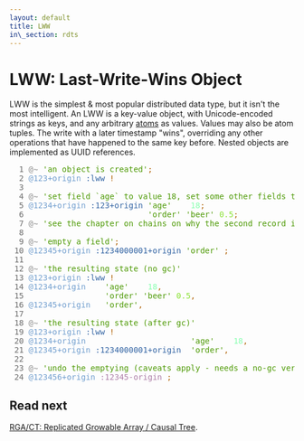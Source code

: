 ```yaml
---
layout: default
title: LWW
in\_section: rdts
---
```


# LWW: Last-Write-Wins Object

LWW is the simplest & most popular distributed data type, but it isn't the most intelligent.
An LWW is a key-value object, with Unicode-encoded strings as keys, and any arbitrary [atoms](/specs/atoms) as values. Values may also be atom tuples.
The write with a later timestamp "wins", overriding any other operations that have happened to the same key before.
Nested objects are implemented as UUID references.

<pre>
<font color="#6C6C6C">  1 </font><font color="#A8A8A8"><b>@~</b></font> <font color="#4E9A06">&apos;an object is created&apos;</font><font color="#AF5F00">;</font>                                                                 
<font color="#6C6C6C">  2 </font><font color="#729FCF">@123+origin</font> <font color="#3465A4">:lww</font> <font color="#AF5F00">!</font>                                                                         
<font color="#6C6C6C">  3 </font>                                                                                           
<font color="#6C6C6C">  4 </font><font color="#A8A8A8"><b>@~</b></font> <font color="#4E9A06">&apos;set field `age` to value 18, set some other fields too:&apos;</font><font color="#AF5F00">;</font>                              
<font color="#6C6C6C">  5 </font><font color="#729FCF">@1234+origin</font> <font color="#3465A4">:123+origin</font> <font color="#4E9A06">&apos;age&apos;</font>    <font color="#87FFAF">18</font><font color="#AF5F00">;</font>                                                      
<font color="#6C6C6C">  6 </font>                         <font color="#4E9A06">&apos;order&apos;</font> <font color="#4E9A06">&apos;beer&apos;</font> <font color="#8AE234">0.5</font><font color="#AF5F00">;</font>                                               
<font color="#6C6C6C">  7 </font><font color="#A8A8A8"><b>@~</b></font> <font color="#4E9A06">&apos;see the chapter on chains on why the second record is missing id/ref&apos;</font><font color="#AF5F00">;</font>                 
<font color="#6C6C6C">  8 </font>                                                                                           
<font color="#6C6C6C">  9 </font><font color="#A8A8A8"><b>@~</b></font> <font color="#4E9A06">&apos;empty a field&apos;</font><font color="#AF5F00">;</font>                                                                        
<font color="#6C6C6C"> 10 </font><font color="#729FCF">@12345+origin</font> <font color="#3465A4">:1234000001+origin</font> <font color="#4E9A06">&apos;order&apos;</font> <font color="#AF5F00">;</font>                                                 
<font color="#6C6C6C"> 11 </font>                                                                                           
<font color="#6C6C6C"> 12 </font><font color="#A8A8A8"><b>@~</b></font> <font color="#4E9A06">&apos;the resulting state (no gc)&apos;</font>                                                           
<font color="#6C6C6C"> 13 </font><font color="#729FCF">@123+origin</font> <font color="#3465A4">:lww</font> <font color="#AF5F00">!</font>                                                                         
<font color="#6C6C6C"> 14 </font><font color="#729FCF">@1234+origin</font>    <font color="#4E9A06">&apos;age&apos;</font>    <font color="#87FFAF">18</font><font color="#AF5F00">,</font>                                                               
<font color="#6C6C6C"> 15 </font>                <font color="#4E9A06">&apos;order&apos;</font> <font color="#4E9A06">&apos;beer&apos;</font> <font color="#8AE234">0.5</font><font color="#AF5F00">,</font>                                                        
<font color="#6C6C6C"> 16 </font><font color="#729FCF">@12345+origin</font>   <font color="#4E9A06">&apos;order&apos;</font><font color="#AF5F00">,</font>                                                                   
<font color="#6C6C6C"> 17 </font>                                                                                           
<font color="#6C6C6C"> 18 </font><font color="#A8A8A8"><b>@~</b></font> <font color="#4E9A06">&apos;the resulting state (after gc)&apos;</font>                                                        
<font color="#6C6C6C"> 19 </font><font color="#729FCF">@123+origin</font> <font color="#3465A4">:lww</font> <font color="#AF5F00">!</font>                                                                         
<font color="#6C6C6C"> 20 </font><font color="#729FCF">@1234+origin</font>                      <font color="#4E9A06">&apos;age&apos;</font>    <font color="#87FFAF">18</font><font color="#AF5F00">,</font>                                             
<font color="#6C6C6C"> 21 </font><font color="#729FCF">@12345+origin</font> <font color="#3465A4">:1234000001+origin</font>  <font color="#4E9A06">&apos;order&apos;</font><font color="#AF5F00">,</font>                                                 
<font color="#6C6C6C"> 22 </font>                                                                                           
<font color="#6C6C6C"> 23 </font><font color="#A8A8A8"><b>@~</b></font> <font color="#4E9A06">&apos;undo the emptying (caveats apply - needs a no-gc version!)&apos;</font><font color="#AF5F00">;</font>                           
<font color="#6C6C6C"> 24 </font><font color="#729FCF">@123456+origin</font> <font color="#AD7FA8">:12345-origin</font> <font color="#AF5F00">;</font>     
</pre>


## Read next

[RGA/CT: Replicated Growable Array / Causal Tree](../rga/).
